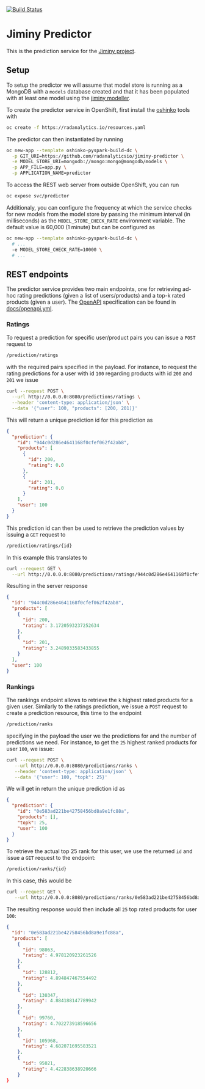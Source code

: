 [![Build Status](https://travis-ci.org/radanalyticsio/jiminy-predictor.svg?branch=master)](https://travis-ci.org/radanalyticsio/jiminy-predictor)

# Jiminy Predictor

This is the prediction service for the [Jiminy project](https://radanalytics.io/applications/project-jiminy).

## Setup

To setup the predictor we will assume that model store is running as a MongoDB with
a `models` database created and that it has been populated with at least one model using the [jiminy modeller](https://github.com/radanalyticsio/jiminy-modeler).

To create the predictor service in OpenShift, first install the [oshinko](https://radanalytics.io/get-started) 
tools with

```bash
oc create -f https://radanalytics.io/resources.yaml
```

The predictor can then instantiated by running

```bash
oc new-app --template oshinko-pyspark-build-dc \
  -p GIT_URI=https://github.com/radanalyticsio/jiminy-predictor \
  -e MODEL_STORE_URI=mongodb://mongo:mongo@mongodb/models \
  -p APP_FILE=app.py \
  -p APPLICATION_NAME=predictor
```

To access the REST web server from outside OpenShift, you can run

```bash
oc expose svc/predictor
```

Additionaly, you can configure the frequency at which the service checks for new models
from the model store by passing the minimum interval (in milliseconds) as the `MODEL_STORE_CHECK_RATE`
environment variable. The default value is 60,000 (1 minute) but can be configured as

```bash
oc new-app --template oshinko-pyspark-build-dc \
  # ...
  -e MODEL_STORE_CHECK_RATE=10000 \
  # ...
```

## REST endpoints

The predictor service provides two main endpoints, one for retrieving ad-hoc
rating predictions (given a list of users/products) and a top-k rated products 
(given a user). The [OpenAPI](https://github.com/OAI/OpenAPI-Specification) specification
can be found in [docs/openapi.yml]([docs/openapi.yml).

### Ratings

To request a prediction for specific user/product pairs you can issue a `POST`
request to

```bash
/prediction/ratings
```

with the required pairs specified in the payload. For instance, to request
the rating predictions for a user with id `100` regarding products with id `200`
and `201` we issue

```bash
curl --request POST \
  --url http://0.0.0.0:8080/predictions/ratings \
  --header 'content-type: application/json' \
  --data '{"user": 100, "products": [200, 201]}'
```

This will return a unique prediction id for this prediction as

```json
{
  "prediction": {
    "id": "944c0d286e4641168f0cfef062f42ab8",
    "products": [
      {
        "id": 200,
        "rating": 0.0
      },
      {
        "id": 201,
        "rating": 0.0
      }
    ],
    "user": 100
  }
}
```

This prediction id can then be used to retrieve
the prediction values by issuing a `GET` request to

```bash
/prediction/ratings/{id}
```

In this example this translates to

```bash
curl --request GET \
  --url http://0.0.0.0:8080/predictions/ratings/944c0d286e4641168f0cfef062f42ab8
```

Resulting in the server response

```json
{
  "id": "944c0d286e4641168f0cfef062f42ab8",
  "products": [
    {
      "id": 200,
      "rating": 3.1720593237252634
    },
    {
      "id": 201,
      "rating": 3.2489033583433855
    }
  ],
  "user": 100
}
```

### Rankings

The rankings endpoint allows to retrieve the `k` highest rated products for a
given user. Similarly to the ratings prediction, we issue a `POST` request to
create a prediction resource, this time to the endpoint

```bash
/prediction/ranks
```

specifying in the payload the user we the predictions for and the number of predictions
we need. For instance, to get the `25` highest ranked products for user `100`, we issue:

```bash
curl --request POST \
   --url http://0.0.0.0:8080/predictions/ranks \
   --header 'content-type: application/json' \
   --data '{"user": 100, "topk": 25}'
```

We will get in return the unique prediction id as

```json
{
  "prediction": {
    "id": "0e583ad221be42758456bd8a9e1fc88a",
    "products": [],
    "topk": 25,
    "user": 100
  }
}
```

To retrieve the actual top 25 rank for this user, we use the returned `id` and issue a `GET` request to the
endpoint:

```bash
/prediction/ranks/{id}
```

In this case, this would be

```bash
curl --request GET \
   --url http://0.0.0.0:8080/predictions/ranks/0e583ad221be42758456bd8a9e1fc88a
```

The resulting response would then include all `25` top rated products for user `100`:

```json
{
  "id": "0e583ad221be42758456bd8a9e1fc88a",
  "products": [
    {
      "id": 98063,
      "rating": 4.978120923261526
    },
    {
      "id": 128812,
      "rating": 4.894847467554492
    },
    {
      "id": 130347,
      "rating": 4.884188147789942
    },
    {
      "id": 99760,
      "rating": 4.702273918596656
    },
    {
      "id": 105968,
      "rating": 4.682071695583521
    },
    {
      "id": 95021,
      "rating": 4.422838638920666
    }
}
```
